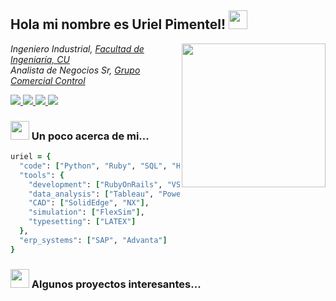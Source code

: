 <h2> Hola mi nombre es Uriel Pimentel! <img src="https://media.giphy.com/media/v1.Y2lkPTc5MGI3NjExbm51azdkMjZ1Z3FncTY4eXluY3gwZWVnejZyNWU0bnM3bDlyaXhjMyZlcD12MV9pbnRlcm5hbF9naWZfYnlfaWQmY3Q9Zw/Cmr1OMJ2FN0B2/giphy.gif" width="30"></h2>
<img align='right' src="https://media.giphy.com/media/v1.Y2lkPTc5MGI3NjExY3Jqc2R4ZHRjZGg0bmF1dDNteW5mbWlhZW10ZjdiY2N2YmtmeDU2biZlcD12MV9pbnRlcm5hbF9naWZfYnlfaWQmY3Q9Zw/qgQUggAC3Pfv687qPC/giphy.gif" width="230">
<p><em>Ingeniero Industrial, <a href="https://www.ingenieria.unam.mx/">Facultad de Ingeniaría, CU </a>
</br>Analista de Negocios Sr, <a href="https://www.ccontrol.com.mx/">Grupo Comercial Control</a> 
</em></p>

<a href="https://www.linkedin.com/in/uriel-alan-pimentel-hidrogo-a63136178/" target="_blank">
    <img src="https://img.shields.io/badge/LinkedIn-0077B5?style=for-the-badge&logo=linkedin&logoColor=white/"/>
</a>
<a href="https://www.facebook.com/uri.alan.77?locale=es_LA" target="_blank">
    <img src="https://img.shields.io/badge/Facebook-1877F2?style=for-the-badge&logo=facebook&logoColor=white"/>
</a>
<a href="https://wa.me/525580351664" target="_blank">
    <img src="https://img.shields.io/badge/WhatsApp-25D366?style=for-the-badge&logo=whatsapp&logoColor=white"/>
</a>
<a href="mailto:uriel.pimentel.hidrogo@gmail.com" target="_blank">
    <img src="https://img.shields.io/badge/Gmail-D14836?style=for-the-badge&logo=gmail&logoColor=white"/>
</a>

### <img src="https://media.giphy.com/media/WUlplcMpOCEmTGBtBW/giphy.gif" width="30"> Un poco acerca de mi...  

```ruby
uriel = {
  "code": ["Python", "Ruby", "SQL", "HTML", "CSS"],
  "tools": {
    "development": ["RubyOnRails", "VSCode", "Git"],
    "data_analysis": ["Tableau", "PowerBI", "Jupyter", "Excel", "Pandas", "Numpy"],
    "CAD": ["SolidEdge", "NX"],
    "simulation": ["FlexSim"],
    "typesetting": ["LATEX"]
  },
  "erp_systems": ["SAP", "Advanta"]
}
```

### <img src="https://media.giphy.com/media/v1.Y2lkPTc5MGI3NjExbm51azdkMjZ1Z3FncTY4eXluY3gwZWVnejZyNWU0bnM3bDlyaXhjMyZlcD12MV9pbnRlcm5hbF9naWZfYnlfaWQmY3Q9Zw/Cmr1OMJ2FN0B2/giphy.gif" width="30"> Algunos proyectos interesantes... 
